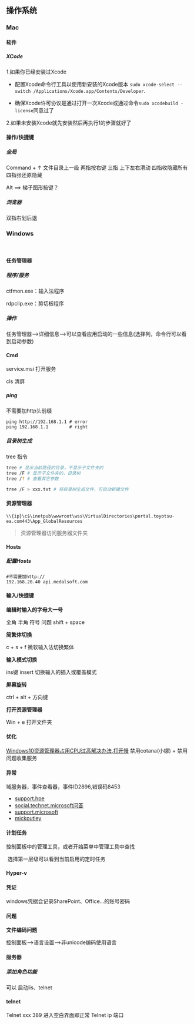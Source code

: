 ## 操作系统

### Mac

#### 软件

##### XCode

1.如果你已经安装过Xcode

- 配置Xcode命令行工具以使用新安装的Xcode版本 `sudo xcode-select --switch /Applications/Xcode.app/Contents/Developer`.

- 确保Xcode许可协议是通过打开一次Xcode或通过命令`sudo xcodebuild -license`同意过了

2.如果未安装Xcode就先安装然后再执行1的步骤就好了





#### 操作/快捷键
##### 全局
Command + ↑ 文件目录上一级
两指按右键
三指 上下左右滑动
四指收隐藏所有
四指张还原隐藏

Alt ==> 梯子图形按键？



##### 浏览器 
双指右划后退



### Windows

​	

#### 任务管理器

##### 程序/服务

ctfmon.exe：输入法程序

rdpclip.exe：剪切板程序

##### 操作

任务管理器-->详细信息-->可以查看应用启动的一些信息(选择列，命令行可以看到启动参数)



#### Cmd

service.msi   打开服务

cls		清屏

##### ping

不需要加http头前缀

```shell
ping http://192.168.1.1 # error
ping 192.168.1.1        # right
```



##### 目录树生成

tree 指令   

```bash
tree # 显示当前路径的目录，不显示子文件夹的
tree /F # 显示子文件夹的，目录树
tree /? # 查看其它参数

tree /F > xxx.txt # 将目录树生成文件，可自动新建文件

```



#### 资源管理器
	\\{ip}\c$\inetpub\wwwroot\wss\VirtualDirectories\portal.toyotsu-ea.com443\App_GlobalResources 
> 资源管理器访问服务器文件夹





#### Hosts

##### 配置Hosts

```shell
#不需要加http:// 
192.168.20.40 api.medalsoft.com
```

#### 输入/快捷键

**编辑时输入的字母大一号**   

全角 半角 符号 问题 shift + space 



**简繁体切换**

c + s + f  微软输入法切换繁体



**输入模式切换**

ins键   insert   切换输入的插入或覆盖模式



**屏幕旋转**

ctrl + alt + 方向键



**打开资源管理器**

Win + e 打开文件夹



#### 优化

[Windows10资源管理器占用CPU过高解决办法,打开慢](https://blog.csdn.net/sinat_34104446/article/details/70878075)   禁用cotana(小娜) + 禁用问题收集服务





#### 异常

域服务器，事件查看器，事件ID2896,错误码8453

- [support.hpe](https://support.hpe.com/hpsc/doc/public/display?docId=emr_na-c02912597)
- [social.technet.microsoft问答](https://social.technet.microsoft.com/Forums/en-US/41835492-9d50-4dee-a847-a5291fc610d4/a-client-made-a-dirsync-ldap-request-for-a-directory-partition-access-was-denied-due-to-the?forum=ocssecurity)
- [support.microsoft](https://support.microsoft.com/en-in/help/2022387/active-directory-replication-error-8453-replication-access-was-denied)
- [mickputley](http://www.mickputley.net/2013/11/event-id-2896-in-directory-service-log.html)



#### 计划任务

控制面板中的管理工具，或者开始菜单中管理工具中查找

​	选择第一层级可以看到当前启用的定时任务



#### Hyper-v



#### 凭证

windows凭据会记录SharePoint、Office...的账号密码



#### 问题

**文件编码问题**

控制面板-->语言设置-->非unicode编码使用语言



#### 服务器

##### 添加角色功能

可以 启动iis、telnet




#### telnet

Telnet xxx 389   进入空白界面即正常
Telnet ip 端口